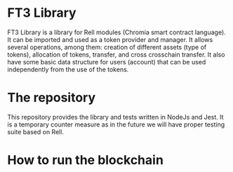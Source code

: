 # FT3 Library

FT3 Library is a library for Rell modules (Chromia smart contract language).
It can be imported and used as a token provider and manager.
It allows several operations, among them: creation of different assets (type of tokens), allocation of tokens, transfer, and cross crosschain transfer.
It also have some basic data structure for users (account) that can be used independently from the use of the tokens.

# The repository

This repository  provides the library and tests written in NodeJs and Jest. It is a temporary counter measure as in the future we will have proper testing suite based on Rell.



# How to run the blockchain
